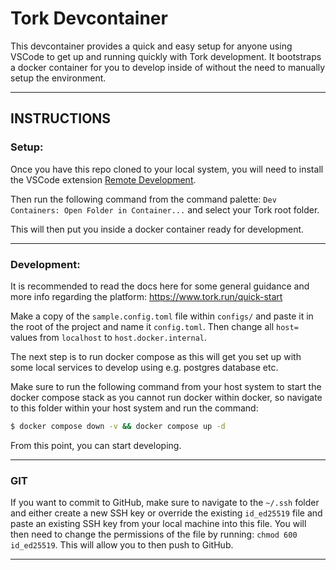 # Tork Devcontainer

This devcontainer provides a quick and easy setup for anyone using VSCode to get up and running quickly with Tork development. It bootstraps a docker container for you to develop inside of without the need to manually setup the environment.

---

## INSTRUCTIONS

### Setup:

Once you have this repo cloned to your local system, you will need to install the VSCode extension [Remote Development](https://marketplace.visualstudio.com/items?itemName=ms-vscode-remote.vscode-remote-extensionpack).

Then run the following command from the command palette:
`Dev Containers: Open Folder in Container...` and select your Tork root folder.

This will then put you inside a docker container ready for development.

---

### Development:

It is recommended to read the docs here for some general guidance and more info regarding the platform: https://www.tork.run/quick-start

Make a copy of the `sample.config.toml` file within `configs/` and paste it in the root of the project and name it `config.toml`. Then change all `host=` values  from `localhost` to `host.docker.internal`.

The next step is to run docker compose as this will get you set up with some local services to develop using e.g. postgres database etc.

Make sure to run the following command from your host system to start the docker compose stack as you cannot run docker within docker, so navigate to this folder within your host system and run the command:

```bash
$ docker compose down -v && docker compose up -d
```

From this point, you can start developing.

---

### GIT

If you want to commit to GitHub, make sure to navigate to the `~/.ssh` folder and either create a new SSH key or override the existing `id_ed25519` file and paste an existing SSH key from your local machine into this file. You will then need to change the permissions of the file by running: `chmod 600 id_ed25519`. This will allow you to then push to GitHub.

---
